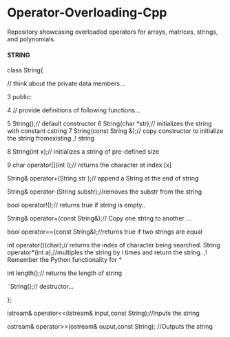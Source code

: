 # Operator-Overloading-Cpp
Repository showcasing overloaded operators for arrays, matrices, strings, and polynomials.

#### STRING
class String{

// think about the private data members...

3   public:

4   // provide definitions of following functions...

5   String();// default constructor
6   String(char *str);// initializes the string with constant cstring
7 String(const String &);// copy constructor to initialize the string fromexisting ,! string

8   String(int x);// initializes a string of pre-defined size

9   char operator[](int i);// returns the character at index [x]

String& operator+(String str );// append a String at the end of string

String& operator-(String substr);//removes the substr from the string

bool operator!();// returns true if string is empty..

String& operator=(const String&);// Copy one string to another ...

bool operator==(const String&);//returns true if two strings are equal

int operator()(char);// returns the index of character being searched.
String operator*(int a);//multiples the string by i times and return the string. ,! Remember the Python functionality for *

int length();// returns the length of string

˜String();// destructor...

};

istream& operator<<(istream& input,const String);//Inputs the string

ostream& operator>>(ostream& ouput,const String); //Outputs the string
